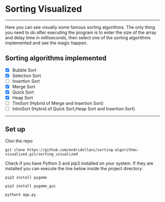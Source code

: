 # Sorting Visualized

---
Here you can see visually some famous sorting algorithms.
The only thing you need to do after executing the program is to enter the size of
the array and delay time in milliseconds, then select one of the sorting algorithms implemented and see the magic happen.

## Sorting algorithms implemented

- [x] Bubble Sort
- [x] Selection Sort
- [ ] Insertion Sort
- [x] Merge Sort
- [x] Quick Sort
- [x] Heap Sort
- [ ] TimSort (Hybrid of Merge and Insertion Sort)
- [ ] IntroSort (Hybrid of Quick Sort,Heap Sort and Insertion Sort)

---

## Set up

Clon the repo

`git clone https://github.com/endridollani/sorting-algorithms-visualized.git/sorting_visualized`

Check if you have Python 3 and pip3 installed on your system.
If they are installed you can execute the line below inside the project directory: 

`pip3 install pygame`

`pip3 install pygame_gui`

`python3 app.py`
